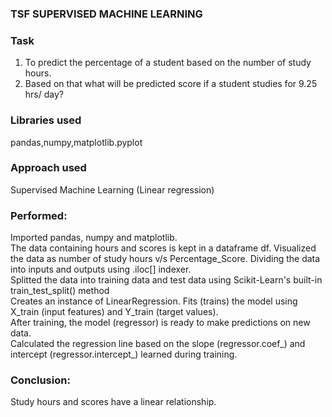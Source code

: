 ### TSF SUPERVISED MACHINE LEARNING

### Task
1) To predict the percentage of a student based on the number of study hours.
2) Based on that what will be predicted score if a student studies for 9.25 hrs/ day?

### Libraries used
pandas,numpy,matplotlib.pyplot

### Approach used
Supervised Machine Learning (Linear regression)

### Performed:
Imported pandas, numpy and matplotlib.       
The data containing hours and scores is kept in a dataframe df.
Visualized the data as number of study hours v/s Percentage_Score.
Dividing the data into inputs and outputs using .iloc[] indexer.        
Splitted the data into training data and test data using Scikit-Learn's built-in train_test_split() method   
Creates an instance of LinearRegression.
Fits (trains) the model using X_train (input features) and Y_train (target values).   
After training, the model (regressor) is ready to make predictions on new data.     
Calculated the regression line based on the slope (regressor.coef_) and intercept (regressor.intercept_) learned during training.

### Conclusion:
Study hours and scores have a linear relationship.
